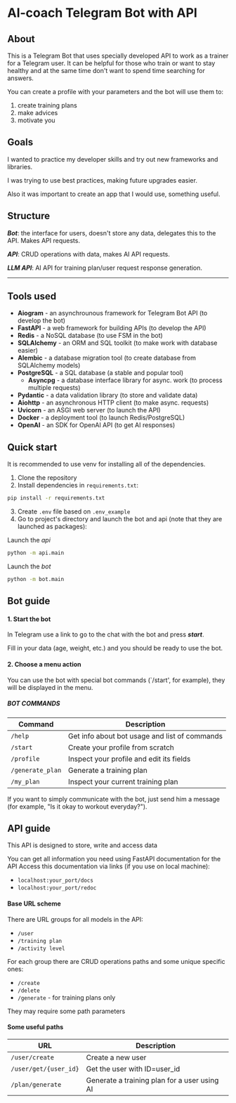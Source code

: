 # AI-coach Telegram Bot with API

## About
This is a Telegram Bot that uses specially developed API to work
as a trainer for a Telegram user. It can be helpful for those who train or want to stay healthy and at the same time
don't want to spend time searching for answers.

You can create a profile with your parameters and
the bot will use them to:
  1) create training plans
  2) make advices
  3) motivate you

## Goals
I wanted to practice my developer skills and try out new frameworks and libraries.

I was trying to use best practices, making future upgrades easier.

Also it was important to create an app that I would use, something useful.

## Structure
***Bot***: the interface for users, doesn't store any data, delegates this to the API. Makes API requests.

***API***: CRUD operations with data, makes AI API requests.

***LLM API***: AI API for training plan/user request response generation.
****

## Tools used
- **Aiogram** - an asynchrounous framework for Telegram Bot API (to develop the bot)
- **FastAPI** - a web framework for building APIs (to develop the API)
- **Redis** - a NoSQL database (to use FSM in the bot)
- **SQLAlchemy** - an ORM and SQL toolkit (to make work with database easier)
- **Alembic** - a database migration tool (to create database from SQLAlchemy models) 
- **PostgreSQL** - a SQL database (a stable and popular tool)
  - **Asyncpg** - a database interface library for async. work (to process multiple requests)
- **Pydantic** - a data validation library (to store and validate data)
- **Aiohttp** - an asynchronous HTTP client (to make async. requests)
- **Uvicorn** - an ASGI web server (to launch the API)
- **Docker** - a deployment tool (to launch Redis/PostgreSQL)
- **OpenAI** - an SDK for OpenAI API (to get AI responses)

## Quick start
It is recommended to use venv for installing all of the dependencies.

1) Clone the repository
2) Install dependencies in `requirements.txt`:
```bash
pip install -r requirements.txt
```
3) Create `.env` file based on `.env_example`
4) Go to project's directory and launch the bot and api (note that they are launched as packages):

Launch the _api_
```bash
python -m api.main
```
Launch the _bot_
```bash
python -m bot.main
```

## Bot guide
#### 1. Start the bot
In Telegram use a link to go to the chat with the bot and press ***start***.

Fill in your data (age, weight, etc.) and you should be ready to use the bot.
#### 2. Choose a menu action
You can use the bot with special bot commands (`/start', for example), they will be displayed in the menu.

##### BOT COMMANDS
|Command   	|Description   	|
|---	|---	|
|`/help`|Get info about bot usage and list of commands|
|`/start`|Create your profile from scratch|
|`/profile`|Inspect your profile and edit its fields|
|`/generate_plan`|Generate a training plan|
|`/my_plan`|Inspect your current training plan|

If you want to simply communicate with the bot, just send him a message (for example, "Is it okay to workout everyday?").

## API guide
This API is designed to store, write and access data

You can get all information you need using FastAPI documentation for the API
Access this documentation via links (if you use on local machine):
- `localhost:your_port/docs`
- `localhost:your_port/redoc`

#### Base URL scheme
There are URL groups for all models in the API:
- `/user`
- `/training plan`
- `/activity level`

For each group there are CRUD operations paths
and some unique specific ones:
- `/create`
- `/delete`
- `/generate` - for training plans only

They may require some path parameters

#### Some useful paths
|URL   	|Description   	|
|---	|---	|
|`/user/create`|Create a new user|
|`/user/get/{user_id}`|Get the user with ID=user_id|
|`/plan/generate`|Generate a training plan for a user using AI|
